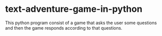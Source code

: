 # text-adventure-game-in-python

This python program consist of a game that asks the user some questions and then the game responds according to that questions. 
